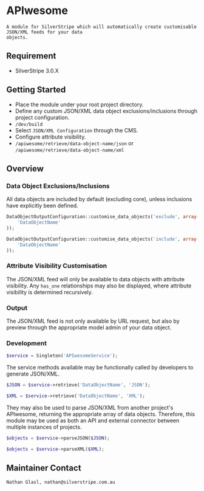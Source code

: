 # APIwesome

	A module for SilverStripe which will automatically create customisable JSON/XML feeds for your data
	objects.

## Requirement

* SilverStripe 3.0.X

## Getting Started

* Place the module under your root project directory.
* Define any custom JSON/XML data object exclusions/inclusions through project configuration.
* `/dev/build`
* Select `JSON/XML Configuration` through the CMS.
* Configure attribute visibility.
* `/apiwesome/retrieve/data-object-name/json` or `/apiwesome/retrieve/data-object-name/xml`

## Overview

### Data Object Exclusions/Inclusions

All data objects are included by default (excluding core), unless inclusions have explicitly been defined.

```php
DataObjectOutputConfiguration::customise_data_objects('exclude', array(
	'DataObjectName'
));
```

```php
DataObjectOutputConfiguration::customise_data_objects('include', array(
	'DataObjectName'
));
```

### Attribute Visibility Customisation

The JSON/XML feed will only be available to data objects with attribute visibility. Any `has_one` relationships may also be displayed, where attribute visibility is determined recursively.

### Output

The JSON/XML feed is not only available by URL request, but also by preview through the appropriate model admin of your data object.

### Development

```php
$service = Singleton('APIwesomeService');
```

The service methods available may be functionally called by developers to generate JSON/XML.

```php
$JSON = $service->retrieve('DataObjectName', 'JSON');
```

```php
$XML = $service->retrieve('DataObjectName', 'XML');
```

They may also be used to parse JSON/XML from another project's APIwesome, returning the appropriate array of data objects. Therefore, this module may be used as both an API and external connector between multiple instances of projects.

```php
$objects = $service->parseJSON($JSON);
```

```php
$objects = $service->parseXML($XML);
```

## Maintainer Contact

	Nathan Glasl, nathan@silverstripe.com.au
